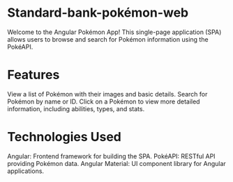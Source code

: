 # Standard-bank-pokémon-web

Welcome to the Angular Pokémon App! This single-page application (SPA) allows users to browse and search for Pokémon information using the PokéAPI.

# Features

View a list of Pokémon with their images and basic details.
Search for Pokémon by name or ID.
Click on a Pokémon to view more detailed information, including abilities, types, and stats.

# Technologies Used
Angular: Frontend framework for building the SPA.
PokéAPI: RESTful API providing Pokémon data.
Angular Material: UI component library for Angular applications.
